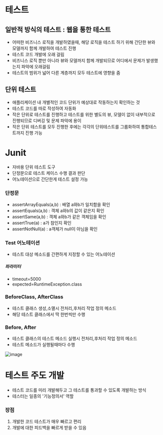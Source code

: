 # 테스트
## 일반적 방식의 테스트 : 웹을 통한 테스트
* 어떠한 비즈니스 로직을 개발하였을때, 해당 로직을 테스트 하기 위해 간단한 뷰와 모델까지 함께 개발하여 테스트 진행
* 테스트 코드 개발에 오래 걸림
* 비즈니스 로직 뿐만 아니라 뷰와 모델까지 함께 개발되므로 어디에서 문제가 발생했는지 파악에 오래걸림
* 테스트의 범위가 넓어 다른 계층까지 모두 테스트에 영향을 줌
## 단위 테스트
* 애플리케이션 내 개별적인 코드 단위가 예상대로 작동하는지 확인하는 것
* 테스트 코드를 따로 작성하여 자동화
* 작은 단위로 테스트를 진행하고 테스트를 위한 별도의 뷰, 모델이 없이 내부적으로 진행되므로 디버깅 및 문제 파악에 용이
* 작은 단위 테스트를 모두 진행한 후에는 각각의 단위테스트를 그룹화하여 통합테스트까지 진행 가능

# Junit
* 자바용 단위 테스트 도구
* 단정문으로 테스트 케이스 수행 결과 판단
* 어노테이션으로 간단한게 테스트 설정 가능

### 단정문
* assertArrayEquals(a,b) : 배열 a와b가 일치함을 확인 
* assertEquals(a,b) : 객체 a와b의 값이 같은지 확인 
* assertSame(a,b) : 객체 a와b가 같은 객체임을 확인 
* assertTrue(a) : a가 참인지 확인 
* assertNotNull(a) : a객체가 null이 아님을 확인 

### Test 어노테이션
* 테스트 대상 메소드를 간편하게 지정할 수 있는 어노테이션
##### 파라미터
* timeout=5000
* expected=RuntimeException.class

### BeforeClass, AfterClass
* 테스트 클래스 생성,소멸시 전처리,후처리 작업 정의 메소드
* 해당 테스트 클래스에서 딱 한번씩만 수행

### Before, After
* 테스트 클래스의 테스트 메소드 실행시 전처리,후처리 작업 정의 메소드
* 테스트 메소드가 실행될때마다 수행

![image](https://media.oss.navercorp.com/user/13474/files/3d0455b0-5230-11e9-9f61-0ad66ec6814a)

# 테스트 주도 개발
* 테스트 코드를 미리 개발해두고 그 테스트를 통과할 수 있도록 개발하는 방식
* 테스터는 일종의 '기능정의서' 역할
### 장점
1. 개발한 코드 테스트가 매우 빠르고 편리
2. 개발에 대한 피드백을 빠르게 받을 수 있음
<!--stackedit_data:
eyJoaXN0b3J5IjpbLTYwNDE1Mjg5NF19
-->